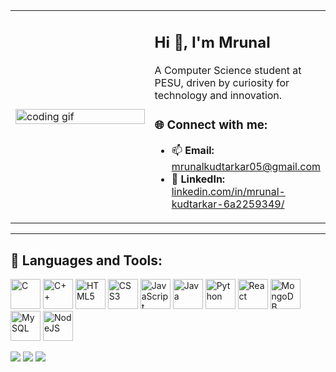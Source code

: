 <table>
  <tr>
    <!-- Left GIF section -->
    <td width="45%">
      <img src="https://cdn.dribbble.com/users/1162077/screenshots/3848914/programmer.gif" width="100%" alt="coding gif">
    </td>
    <td width="55%" valign="top">
      <h2>Hi 👋, I'm Mrunal</h2>
      <p>A Computer Science student at PESU, driven by curiosity for technology and innovation.</p>
      <h3>🌐 Connect with me:</h3>
      <ul>
        <li>📫 <b>Email:</b> <a href="mailto:mrunalkudtarkar05@gmail.com">mrunalkudtarkar05@gmail.com</a></li>
        <li>🔵 <b>LinkedIn:</b> <a href="https://www.linkedin.com/in/mrunal-kudtarkar-6a2259349/" target="_blank">linkedin.com/in/mrunal-kudtarkar-6a2259349/</a></li>
      </ul>
    </td>
  </tr>
</table>

---

## 🧠 Languages and Tools:

<p align="left">
  <!-- Core Languages -->
  <img src="https://raw.githubusercontent.com/danielcranney/readme-generator/main/public/icons/skills/c-colored.svg" width="48" height="48" alt="C" />
  <img src="https://raw.githubusercontent.com/danielcranney/readme-generator/main/public/icons/skills/cplusplus-colored.svg" width="48" height="48" alt="C++" />
  <img src="https://raw.githubusercontent.com/danielcranney/readme-generator/main/public/icons/skills/html5-colored.svg" width="48" height="48" alt="HTML5" />
  <img src="https://raw.githubusercontent.com/danielcranney/readme-generator/main/public/icons/skills/css3-colored.svg" width="48" height="48" alt="CSS3" />
  <img src="https://raw.githubusercontent.com/danielcranney/readme-generator/main/public/icons/skills/javascript-colored.svg" width="48" height="48" alt="JavaScript" />
  <img src="https://raw.githubusercontent.com/danielcranney/readme-generator/main/public/icons/skills/java-colored.svg" width="48" height="48" alt="Java" />
  <img src="https://raw.githubusercontent.com/danielcranney/readme-generator/main/public/icons/skills/python-colored.svg" width="48" height="48" alt="Python" />
  <img src="https://raw.githubusercontent.com/danielcranney/readme-generator/main/public/icons/skills/react-colored.svg" width="48" height="48" alt="React" />
  <img src="https://raw.githubusercontent.com/danielcranney/readme-generator/main/public/icons/skills/mongodb-colored.svg" width="48" height="48" alt="MongoDB" />
  <img src="https://raw.githubusercontent.com/danielcranney/readme-generator/main/public/icons/skills/mysql-colored.svg" width="48" height="48" alt="MySQL" />
  <img src="https://raw.githubusercontent.com/danielcranney/readme-generator/main/public/icons/skills/nodejs-colored.svg" width="48" height="48" alt="NodeJS" />
</p>

<p align="left">
  <img src="https://img.shields.io/badge/arm-ARM%20Assembly-blue?style=for-the-badge&logo=arm" />
  <img src="https://img.shields.io/badge/Socket%20Programming-00599C?style=for-the-badge&logo=socket.io&logoColor=white" />
  <img src="https://img.shields.io/badge/Cisco%20Packet%20Tracer-1BA0D7?style=for-the-badge&logo=cisco&logoColor=white" />
</p>
